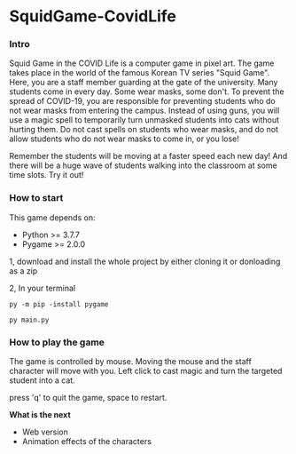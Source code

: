# SquidGame-CovidLife


### **Intro**

Squid Game in the COVID Life is a computer game in pixel art. The game takes place in the world of the famous Korean TV series "Squid Game". Here, you are a staff member guarding at the gate of the university. Many students come in every day. Some wear masks, some don't. To prevent the spread of COVID-19, you are responsible for preventing students who do not wear masks from entering the campus. Instead of using guns, you will use a magic spell to temporarily turn unmasked students into cats without hurting them. Do not cast spells on students who wear masks, and do not allow students who do not wear masks to come in, or you lose! 

Remember the students will be moving at a faster speed each new day! And there will be a huge wave of students walking into the classroom at some time slots. Try it out!



### **How to start**  

This game depends on:

- Python >= 3.7.7
- Pygame >= 2.0.0  

1, download and install the whole project by either cloning it or donloading as a zip

2, In your terminal

```
py -m pip -install pygame
```

```
py main.py
```



### **How to play the game**

The game is controlled by mouse. Moving the mouse and the staff character will move with you. Left click to cast magic and turn the targeted student into a cat.

press 'q' to quit the game,  space to restart. 



**What is the next**

- Web version
- Animation effects of the characters

